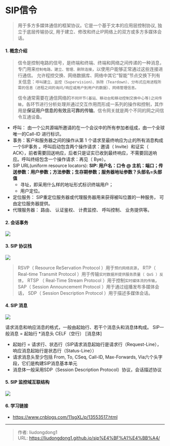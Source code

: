 # SIP信令


> 用于多方多媒体通信的框架协议。它是一个基于文本的应用层控制协议, 独立于底层传输协议, 用于建立、修改和终止IP网络上的双方或多方多媒体会话。

#### 1. 概念介绍

> 信令是控制电路的信号，是终端和终端、终端和网络之间传递的一种消息，专门用来`控制电路，建立、管理、删除连接`，以使用户能够正常通过这些连接进行通信。
> 允许程控交换、网络数据库、网络中其它“智能”节点交换下列有关信息：`呼叫建立、监控（Supervision）、拆除（Teardown）、分布式应用进程所需的信息（进程之间的询问/响应或用户到用户的数据）、网络管理信息。`
>
> 信令通常需要在通信网络的`不同环节(基站、移动台和移动控制交换中心等)之间传输`，各环节进行分析处理并通过交互作用而形成一系列的操作和控制，其作用是**保证用户信息的有效且可靠的传输**。信令网关就是两个不同的网之间信令互通设备。

- 呼叫： 由一个公共源端所邀请的在一个会议中的所有参加者组成，由一个全球唯一的Call-ID 进行标识。
- 事务：客户和服务器之间的操作从第 1 个请求至最终响应为止的所有消息构成一个SIP事务 。呼叫启动包含两个操作请求：邀请（ Invite）和证实（ ACK），前者需要回送响应，后者只是证实已收到最终响应，不需要回送响应。呼叫终结包含一个操作请求：再见（ Bye）。
- SIP URL(uniform resource locators): **SIP: 用户名：口令 @ 主机：端口；传送参数：用户参数；方法参数；生存期参数；服务器地址参数？头部名=头部值**
  - 寻址，即采用什么样的地址形式标识终端用户；
  - 用户定位。
- 定位服务： SIP重定位服务器或代理服务器用来获得被叫位置的一种服务， 可由定位服务器提供。
- 代理服务器： 路由、 认证鉴权、 计费监控、 呼叫控制、 业务提供等。

#### 2. 会话事务

![](https://gitee.com/github-25970295/blogpictureV2/raw/master/image-20201218110509154.png)

#### 3. SIP 协议栈

![](https://gitee.com/github-25970295/blogImage/raw/master/img/image-20201218110913164.png)

> RSVP（ Resource ReServation Protocol ）用于`预约网络资源`，
> RTP（ Real-time Transmit Protocol ）用于传输`实时数据并提供服务质量（ QoS ）反馈`，
> RTSP （ Real-Time Stream Protocol ）用于控制`实时媒体流的传输`，
> SAP（ Session Announcement Protocol ）用于通过组播发布多媒体会话，
> SDP（ Session Description Protocol ）用于描述多媒体会话。

#### 4. SIP 消息

![](https://gitee.com/github-25970295/blogImage/raw/master/img/image-20201218111036570.png)

请求消息和响应消息的格式，一般由起始行、若干个消息头和消息体构成。
SIP一般消息 = 起始行
           *消息头
           CELF（空行）
          [消息体]

- 起始行 = 请求行、状态行（SIP请求消息起始行是请求行（Request-Line），响应消息起始行是状态行（Status-Line））
- 请求消息头至少包括 From, To, CSeq, Call-ID, Max-Forwards, Via六个头字段，它们是构建SIP消息基本单元
- 消息体一般采用SDP（Session Description Protocol）协议，会话描述协议

#### 5. SIP 监控域互联结构

![](https://gitee.com/github-25970295/blogImage/raw/master/img/image-20201218111226661.png)

#### 6. 学习链接

- https://www.cnblogs.com/11sgXL/p/13553517.html

---

> 作者: liudongdong1  
> URL: https://liudongdong1.github.io/sip%E4%BF%A1%E4%BB%A4/  

